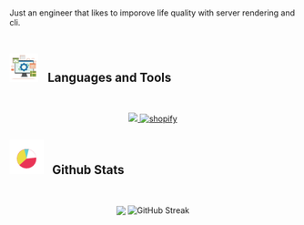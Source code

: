 

<br>

Just an engineer that likes to imporove life quality with server rendering and cli.
<br> <br>

## <picture> <img src = "./public/tools.gif?raw=true" width = 50px style="margin-right: 12px;"> </picture> Languages and Tools

<br>

<p align="center">
  <a href="https://skillicons.dev">
    <img src="https://skillicons.dev/icons?i=remix,js,ts,go,docker,postgres,vim&perline=8" />
    <img width="56" height="52" src="https://img.icons8.com/nolan/64/shopify.png" alt="shopify"/>
  </a>
</p>

## <picture> <img src = "./public/stats.gif?raw=true" width = 60px style="margin-right: 10px;"> </picture> Github Stats

<br>

<p align="center">

  <img src="https://github-readme-stats.vercel.app/api/top-langs/?username=JoNelson98&theme=transparent&hide_border=true&include_all_commits=true&count_private=true&layout=compact" align="center" />
  <img src="https://streak-stats.demolab.com?user=JoNelson98&theme=transparent&hide_border=true" alt="GitHub Streak" align="center" />
</p>
